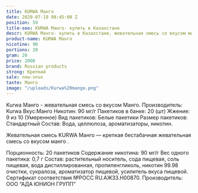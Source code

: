 ```yaml
---
title: KURWA Манго
date: 2020-07-19 08:45:00 Z
position: 59
title-seo: KURWA Манго- купить в Казахстане
descr: KURWA Манго- купить в Казахстане, жевательная смесь со вкусом манго
product-name: KURWA Манго
nicotine: 90
portions: 20
gram: 20
price: 2000
brand: Russian products
strong: Крепкий
sale: new-snus
taste: Манго
image: "/uploads/Kurwa%20mango.png"
---
```


Kurwa Манго - жевательная смесь со вкусом Манго. Производитель: Kurwa Вкус:Манго Никотин: 90 мг/г Пакетиков в банке: 20 (шт) Жжение: 9 из 10 (Умеренное) Вид пакетиков: Белые пакетики Размер пакетиков: Стандартный Состав: Вода, целлюлоза, ароматизаторы, никотин.


Жевательная смесь KURWA Манго —  крепкая бестабачная жевательная смесь со вкусом манго .

Порционность: 20 пакетиков
Содержание никотина: 90 мг/г
Вес одного пакетика: 0,7 г
Состав: растительный носитель, сода пищевая, соль пищевая, вода дистиллированная, пропиленгликоль, никотин 99.98 очистки, сукралоза, ароматизатор пищевой, усилитель вкуса пищевой.
Сертификат соответствия №РОСС RU.АЖ33.Н00870.
Производитель: ООО “АДА ЮНИОН ГРУПП”